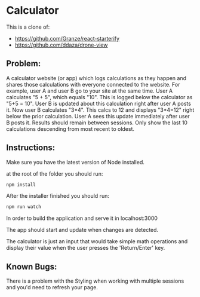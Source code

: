 # Calculator

This is a clone of:
  - https://github.com/Granze/react-starterify 
  - https://github.com/ddaza/drone-view

## Problem:

A calculator website (or app) which logs calculations as they happen and shares those calculations with everyone connected to the website. 
For example, user A and user B go to your site at the same time. User A calculates "5 + 5", which equals "10". 
This is logged below the calculator as "5+5 = 10". User B is updated about this calculation right after user A posts it. 
Now user B calculates "3\*4". This calcs to 12 and displays "3\*4=12" right below the prior calculation. 
User A sees this update immediately after user B posts it. Results should remain between sessions. Only show the last 10 calculations descending from most recent to oldest.


## Instructions: 

Make sure you have the latest version of Node installed.

at the root of the folder you should run:
```bash
npm install
```
After the installer finished you should run: 

```bash
npm run watch
```
In order to build the application and serve it in localhost:3000

The app should start and update when changes are detected.

The calculator is just an input that would take simple math operations and display their value when the user presses the 'Return/Enter' key.

## Known Bugs: 

There is a problem with the Styling when working with multiple sessions and you'd need to refresh your page.
